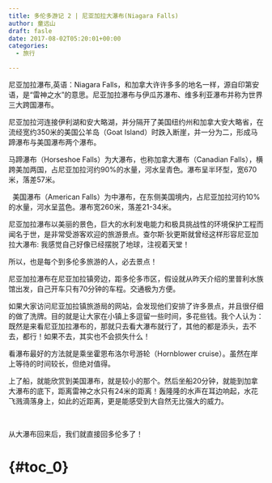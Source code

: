 ```yaml
---
title: 多伦多游记 2 | 尼亚加拉大瀑布(Niagara Falls)
author: 童远山
draft: fasle
date: 2017-08-02T05:20:01+00:00
categories:
  - 旅行

---
```

尼亚加拉瀑布,英语：Niagara Falls，和加拿大许许多多的地名一样，源自印第安语，是“雷神之水”的意思。尼亚加拉瀑布与伊瓜苏瀑布、维多利亚瀑布并称为世界三大跨国瀑布。

尼亚加拉河连接伊利湖和安大略湖，并分隔开了美国纽约州和加拿大安大略省，在流经宽约350米的美国公羊岛（Goat Island）时跌入断崖，并一分为二，形成马蹄瀑布与美国瀑布两个瀑布。

马蹄瀑布（Horseshoe Falls）为大瀑布，也称加拿大瀑布（Canadian Falls），横跨美加两国，占尼亚加拉河约90%的水量，河水呈青色。瀑布呈半环型，宽670米，落差57米。

<img decoding="async" src="http://img.52sask.com/post/201708/2017080103.jpeg" alt="" /> 

<img decoding="async" src="http://img.52sask.com/post/201708/2017080104.jpeg" alt="" />  
美国瀑布（American Falls）为中瀑布，在东侧美国境内，占尼亚加拉河约10%的水量，河水呈蓝色。瀑布宽260米，落差21-34米。  
<img decoding="async" src="http://img.52sask.com/post/201708/2017080101.jpeg" alt="" /> 

尼亚加拉瀑布以美丽的景色，巨大的水利发电能力和极具挑战性的环境保护工程而闻名于世，是非常受游客欢迎的旅游景点。查尔斯·狄更斯就曾经这样形容尼亚加拉大瀑布: 我感觉自己好像已经摆脱了地球，注视着天堂！

所以，也是每个到多伦多旅游的人，必去景点！

尼亚加拉瀑布在尼亚加拉镇旁边，距多伦多市区，假设就从昨天介绍的里普利水族馆出发，自己开车只有70分钟的车程。交通极为方便。  
<img decoding="async" src="http://img.52sask.com/post/201708/2017080111.png" alt="" /> 

如果大家访问尼亚加拉镇旅游局的网站，会发现他们安排了许多景点，并且很仔细的做了洗牌。目的就是让大家在小镇上多逗留一些时间，多花些钱。我个人认为：既然是来看尼亚加拉瀑布的，那就只去看大瀑布就行了，其他的都是添头，去不去，都行！如果不去，其实也不会损失什么！

看瀑布最好的方法就是乘坐霍恩布洛尔号游轮（Hornblower cruise）。虽然在岸上等待的时间较长，但绝对值得。

上了船，就能欣赏到美国瀑布，就是较小的那个。然后坐船20分钟，就能到加拿大瀑布的底下，距离雷神之水只有24米的距离！轰隆隆的水声在耳边响起，水花飞溅滴落身上，如此的近距离，更是能感受到大自然无比强大的威力。

<img decoding="async" src="http://img.52sask.com/post/201708/2017080105.jpeg" alt="" /> 

<img decoding="async" src="http://img.52sask.com/post/201708/2017080106.jpeg" alt="" /> 

<img decoding="async" src="http://img.52sask.com/post/201708/2017080107.jpeg" alt="" /> 

<img decoding="async" src="http://img.52sask.com/post/201708/2017080108.jpeg" alt="" /> 

<img decoding="async" src="http://img.52sask.com/post/201708/2017080109.jpeg" alt="" /> 

<img decoding="async" src="http://img.52sask.com/post/201708/2017080110.jpeg" alt="" /> 

<img decoding="async" src="http://img.52sask.com/post/201708/2017080112.jpeg" alt="" /> 

从大瀑布回来后，我们就直接回多伦多了！

#  {#toc_0}